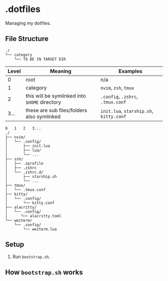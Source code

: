 # .dotfiles


Managing my dotfiles.


## File Structure

```text
./
└── category
    └── TO BE IN TARGET DIR
```

| Level | Meaning                                       | Examples                          |
| ----- | --------------------------------------------- | --------------------------------- |
| 0     | root                                          | n/a                               |
| 1     | category                                      | `nvim`, `zsh`, `tmux`                   |
| 2     | this will be symlinked into `$HOME` directory | `.config`, `.zshrc`, `.tmux.conf`       |
| 3...  | these are sub files/folders also symlinked    | `init.lua`, `starship.sh`, `kitty.conf` |


```text
0   1   2   3...
./
├── nvim/
│   └── .config/
│       ├── init.lua
│       ├── lua/
│       └── ...
├── zsh/
│   ├── .zprofile
│   ├── .zshrc
│   └── .zshrc.d/
│       ├── starship.sh
│       └── ...
├── tmux/
│   └── .tmux.conf
├── kitty/
│   └── .config/
│       └── kitty.conf
├── alacritty/
│   └── .config/
│      └── alacritty.toml
└── wezterm/
    └── .config/
        └── wezterm.lua
```


## Setup

1. Run `bootstrap.sh`.


## How `bootstrap.sh` works

<!--TODO: finish writing `bootstrap.sh` and explain it here-->
